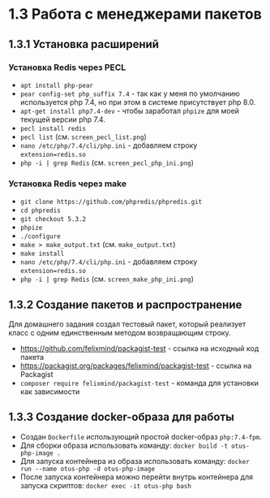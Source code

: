 # 1.3 Работа с менеджерами пакетов

## 1.3.1 Установка расширений

### Установка Redis через PECL

* `apt install php-pear`
* `pear config-set php_suffix 7.4` - так как у меня по умолчанию используется php 7.4, но при этом в системе присутствует php 8.0.
* `apt-get install php7.4-dev` - чтобы заработал `phpize` для моей текущей версии php 7.4.
* `pecl install redis`
* `pecl list` (см. `screen_pecl_list.png`)
* `nano /etc/php/7.4/cli/php.ini` - добавляем строку `extension=redis.so`
* `php -i | grep Redis` (см. `screen_pecl_php_ini.png`)

### Установка Redis через make

* `git clone https://github.com/phpredis/phpredis.git`
* `cd phpredis`
* `git checkout 5.3.2`
* `phpize`
* `./configure`
* `make > make_output.txt` (см. `make_output.txt`)
* `make install`
* `nano /etc/php/7.4/cli/php.ini` - добавляем строку `extension=redis.so`
* `php -i | grep Redis` (см. `screen_make_php_ini.png`)

## 1.3.2 Создание пакетов и распространение

Для домашнего задания создал тестовый пакет, который реализует класс с одним единственным методом возвращающим строку.

* https://github.com/felixmind/packagist-test - ссылка на исходный код пакета
* https://packagist.org/packages/felixmind/packagist-test - ссылка на Packagist
* `composer require felixmind/packagist-test` - команда для установки как зависимости

## 1.3.3 Создание docker-образа для работы

* Создан `Dockerfile` использующий простой docker-образ `php:7.4-fpm`.
* Для сборки образа использовать команду: `docker build -t otus-php-image .`
* Для запуска контейнера из образа использовать команду: `docker run --name otus-php -d otus-php-image`
* После запуска контейнера можно перейти внутрь контейнера для запуска скриптов: `docker exec -it otus-php bash`
